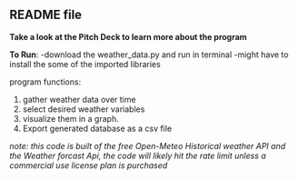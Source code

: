 ## README file
**Take a look at the Pitch Deck to learn more about the program**

**To Run**:
  -download the weather_data.py and run in terminal
  -might have to install the some of the imported libraries

program functions:
1. gather weather data over time
2. select desired weather variables
3. visualize them in a graph.
4. Export generated database as a csv file

*note: this code is built of the free Open-Meteo Historical weather API and the Weather forcast Api, the code will likely hit the rate limit unless a commercial use license plan is purchased*
